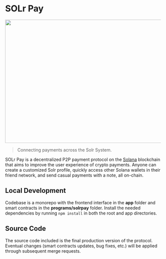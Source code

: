 # SOLr Pay
<img src="https://cdn.discordapp.com/attachments/947631586818527252/995794901415505960/solrpay.png" width="600" height="400">

> Connecting payments across the Solr System.

SOLr Pay is a decentralized P2P payment protocol on the [Solana](https://solana.com/) blockchain that aims to improve the user experience of crypto payments. Anyone can create a customized Solr profile, quickly access other Solana wallets in their friend network, and send casual payments with a note, all on-chain.

## Local Development
Codebase is a monorepo with the frontend interface in the **app** folder and smart contracts in the **programs/solrpay** folder. Install the needed dependencies by running `npm install` in both the root and app directories.
## Source Code
The source code included is the final production version of the protocol. Eventual changes (smart contracts updates, bug fixes, etc.) will be applied through subsequent merge requests.
